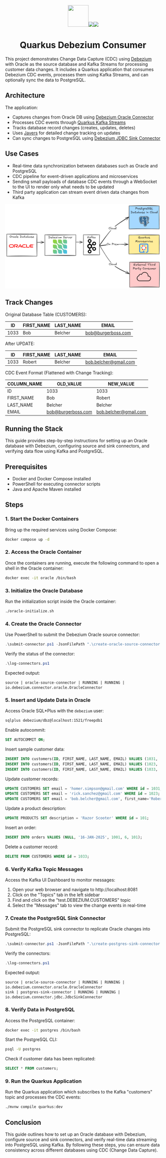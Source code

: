 <div align="center">
<img src="https://github.com/quarkiverse/.github/blob/main/assets/images/quarkus.svg" width="67" height="70" ><img src="https://github.com/quarkiverse/.github/blob/main/assets/images/plus-sign.svg" height="70" ><img src="https://www.vectorlogo.zone/logos/debeziumio/debeziumio-icon.svg" height="70" >

# Quarkus Debezium Consumer
</div>



This project demonstrates Change Data Capture (CDC) using [Debezium](https://debezium.io/) with Oracle as the source database and Kafka Streams for processing customer data changes. It includes a Quarkus application that consumes Debezium CDC events, processes them using Kafka Streams, and can optionally sync the data to PostgreSQL.

## Architecture

The application:
- Captures changes from Oracle DB using [Debezium Oracle Connector](https://debezium.io/documentation/reference/stable/connectors/oracle.html)
- Processes CDC events through [Quarkus Kafka Streams](https://quarkus.io/guides/kafka-streams)
- Tracks database record changes (creates, updates, deletes)
- Uses [Javers](https://github.com/javers/javers) for detailed change tracking on updates
- Can sync changes to PostgreSQL using [Debezium JDBC Sink Connector](https://debezium.io/documentation/reference/stable/connectors/jdbc.html)

## Use Cases
- Real-time data synchronization between databases such as Oracle and PostgreSQL
- CDC pipeline for event-driven applications and microservices
- Sending small payloads of database CDC events through a WebSocket to the UI to render only what needs to be updated
- Third party application can stream event driven data changes from Kafka

[![Use Cases](https://github.com/melloware/quarkus-debezium/blob/main/docker/debezium-use-cases.png)](https://github.com/melloware/quarkus-debezium)

## Track Changes

Original Database Table (CUSTOMERS):

| ID   | FIRST_NAME | LAST_NAME | EMAIL               |
|------|------------|-----------|---------------------|
| 1033 | Bob        | Belcher   | bob@burgerboss.com  |

After UPDATE:

| ID   | FIRST_NAME | LAST_NAME | EMAIL                 |
|------|------------|-----------|------------------------|
| 1033 | Robert     | Belcher   | bob.belcher@gmail.com |

CDC Event Format (Flattened with Change Tracking):

| COLUMN_NAME | OLD_VALUE     | NEW_VALUE           |
|-------------|---------------|---------------------|
| ID          | 1033          | 1033                |
| FIRST_NAME  | Bob           | Robert              |
| LAST_NAME   | Belcher       | Belcher             |
| EMAIL       | bob@burgerboss.com | bob.belcher@gmail.com |


## Running the Stack

This guide provides step-by-step instructions for setting up an Oracle database with Debezium, configuring source and sink connectors, and verifying data flow using Kafka and PostgreSQL.

## Prerequisites

- Docker and Docker Compose installed
- PowerShell for executing connector scripts
- Java and Apache Maven installed

## Steps

### 1. Start the Docker Containers

Bring up the required services using Docker Compose:

```sh
docker compose up -d
```

### 2. Access the Oracle Container

Once the containers are running, execute the following command to open a shell in the Oracle container:

```sh
docker exec -it oracle /bin/bash
```

### 3. Initialize the Oracle Database

Run the initialization script inside the Oracle container:

```sh
./oracle-initialize.sh
```

### 4. Create the Oracle Connector

Use PowerShell to submit the Debezium Oracle source connector:

```powershell
.\submit-connector.ps1 -JsonFilePath ".\create-oracle-source-connector.json"
```

Verify the status of the connector:

```powershell
.\log-connectors.ps1
```

Expected output:

```plaintext
source | oracle-source-connector | RUNNING | RUNNING | io.debezium.connector.oracle.OracleConnector
```

### 5. Insert and Update Data in Oracle

Access Oracle SQL*Plus with the `debezium` user:

```sh
sqlplus debezium/dbz@localhost:1521/freepdb1
```

Enable autocommit:

```sql
SET AUTOCOMMIT ON;
```

Insert sample customer data:

```sql
INSERT INTO customers(ID, FIRST_NAME, LAST_NAME, EMAIL) VALUES (1031, 'Homer', 'Simpson', 'homer@springfield.gov');
INSERT INTO customers(ID, FIRST_NAME, LAST_NAME, EMAIL) VALUES (1023, 'Rick', 'Sanchez', 'rick@citadel.com');
INSERT INTO customers(ID, FIRST_NAME, LAST_NAME, EMAIL) VALUES (1033, 'Bob', 'Belcher', 'bob@burgerboss.com');
```

Update customer records:

```sql
UPDATE CUSTOMERS SET email = 'homer.simpson@gmail.com' WHERE id = 1031;
UPDATE CUSTOMERS SET email = 'rick.sanchez@gmail.com' WHERE id = 1023;
UPDATE CUSTOMERS SET email = 'bob.belcher@gmail.com', first_name='Robert' WHERE id = 1033;
```

Update a product description:

```sql
UPDATE PRODUCTS SET description = 'Razor Scooter' WHERE id = 101;
```

Insert an order:

```sql
INSERT INTO orders VALUES (NULL, '16-JAN-2025', 1001, 6, 101);
```

Delete a customer record:

```sql
DELETE FROM CUSTOMERS WHERE id = 1033;
```

### 6. Verify Kafka Topic Messages

Access the Kafka UI Dashboard to monitor messages:

1. Open your web browser and navigate to http://localhost:8081
2. Click on the "Topics" tab in the left sidebar
3. Find and click on the "test.DEBEZIUM.CUSTOMERS" topic
4. Select the "Messages" tab to view the change events in real-time

### 7. Create the PostgreSQL Sink Connector

Submit the PostgreSQL sink connector to replicate Oracle changes into PostgreSQL:

```powershell
.\submit-connector.ps1 -JsonFilePath ".\create-postgres-sink-connector.json"
```

Verify the connectors:

```powershell
.\log-connectors.ps1
```

Expected output:

```plaintext
source | oracle-source-connector | RUNNING | RUNNING | io.debezium.connector.oracle.OracleConnector
sink | postgres-sink-connector | RUNNING | RUNNING | io.debezium.connector.jdbc.JdbcSinkConnector
```

### 8. Verify Data in PostgreSQL

Access the PostgreSQL container:

```sh
docker exec -it postgres /bin/bash
```

Start the PostgreSQL CLI:

```sh
psql -U postgres
```

Check if customer data has been replicated:

```sql
SELECT * FROM customers;
```

### 9. Run the Quarkus Application

Run the Quarkus application which subscribes to the Kafka "customers" topic and processes the CDC events:

```sh
./mvnw compile quarkus:dev
```

## Conclusion

This guide outlines how to set up an Oracle database with Debezium, configure source and sink connectors, and verify real-time data streaming into PostgreSQL using Kafka. By following these steps, you can ensure data consistency across different databases using CDC (Change Data Capture).




